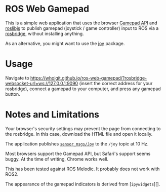 # ROS Web Gamepad

This is a simple web application that uses the browser [Gamepad API][] and [roslibjs][] to publish gamepad (joystick / game controller) input to ROS via a [rosbridge][], without installing anything.

[Gamepad API]: https://developer.mozilla.org/en-US/docs/Web/API/Gamepad_API
[roslibjs]: http://wiki.ros.org/roslibjs
[rosbridge]: http://wiki.ros.org/rosbridge_suite

As an alternative, you might want to use the [joy][] package.

[joy]: http://wiki.ros.org/joy


# Usage

Navigate to https://whoigit.github.io/ros-web-gamepad/?rosbridge-websocket-url=ws://127.0.0.1:9090 (insert the correct address for your rosbridge), connect a gamepad to your computer, and press any gamepad button.


# Notes and Limitations

Your browser's security settings may prevent the page from connecting to the rosbridge. In this case, download the HTML file and open it locally.

The application publishes [`sensor_msgs/Joy`][sensor_msgs/Joy] to the `/joy` topic at 10 Hz.

Most browsers support the Gamepad API, but Safari's support seems buggy. At the time of writing, Chrome works well.

This has been tested against ROS Melodic. It probably does not work with ROS2.

The appearance of the gamepad indicators is derived from [`ipywidgets`][].

[sensor_msgs/Joy]: https://github.com/ros/common_msgs/blob/noetic-devel/sensor_msgs/msg/Joy.msg
[ipywidgets]: https://github.com/jupyter-widgets/ipywidgets
